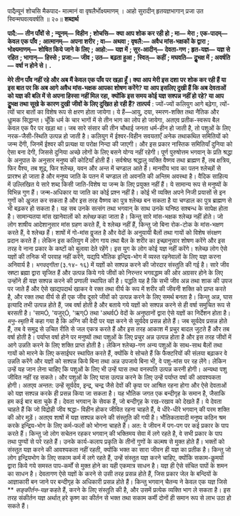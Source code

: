 

पादैन्र्यूनं शोचसि मैकपाद- मात्मानं वा वृषलैर्भोक्ष्यमाणम् । आहो सुरादीन् हृतयज्ञभागान् प्रजा उत स्विन्मघवत्यवर्षति ॥ २०॥ **शब्दार्थ** 

**पादै:—** **तीन पाँवों से** **; न्यूनम्—** **विहीन** **; शोचसि—** **क्या आप शोक कर रही हो** **; मा—** **मेरा** **; एक-पादम्—** **केवल एक पाँव** **;** **आत्मानम्—** **अपना शरीर** **; वा—** **अथवा** **; वृषलै:—** **अवैध मांस-भक्षकों के द्वारा** **; भोक्ष्यमाणम्—** **शोषित किये जाने के लिए** **;** **आहो:—** **यज्ञ में** **; सुर-आदीन्—** **देवता-गण** **; हृत-यज्ञ—** **यज्ञ से रहित** **; भागान्—** **हिस्से** **; प्रजा:—** **जीव** **; उत—** **बढ़ता हुआ** **;** **स्वित्—** **कहीं** **; मघवति—** **दुॢभक्ष में** **; अवर्षति—** **वर्षा न होने से।** **.** 

**मेरे तीन पाँव नहीं रहे और अब मैं केवल एक पाँव पर खड़ा हूँ। क्या आप मेरी इस दशा पर** **शोक कर रही हैं या इस बात पर कि अब आगे अवैध मांस-भक्षक आपका शोषण करेंगे? या** **आप इसलिए दुखी हैं कि अब देवताओं को यज्ञ की बलि में से अपना हिस्सा नहीं मिल रहा,** **क्योंकि इस समय कोई यज्ञ सश्पन्न नहीं हो रहे? या आप दुॢभक्ष तथा सूखे के कारण दुखी** **जीवों के लिए दुखित हो रही हैं?** **तात्पर्य** : ज्यों-ज्यों कलियुग आगे बढ़ेगा, त्यों-त्यों चार बातों का विशेष रूप से क्षरण होता जायेगा। ये हैं—आयु, दया, स्मरण-शक्ति तथा नैतिक और धाॢमक सिद्धान्त। चूँकि धर्म के चार भागों में से तीन भाग का लोप हो जायेगा, अतएव प्रतीक-स्वरूप बैल केवल एक पैर पर खड़ा था। जब सारे संसार की तीन चौथाई जनता धर्म-हीन हो जाती है, तो पशुओं के लिए नरक-जैसी-स्थिति उत्पन्न हो जाती है। कलियुग में ईश्वर-विहीन सवयताएँ अनेक तथाकथित समितियों को जन्म देंगी, जिनमें ईश्वर की प्रत्यक्ष या परोक्ष निन्दा की जाएगी। और इस प्रकार नास्तिक समितियाँ दुनिया को ऐसा बना देगी, जिससे दुनिया अच्छे लोगों के लिए बसने योग्य नहीं रहेगी। पूर्ण पुरुषोत्तम भगवान् के प्रति श्रद्धा के अनुपात के अनुसार मनुष्य की कोटियाँ होती हैं। सर्वश्रेष्ठ श्रद्धालु व्यक्ति वैष्णव तथा ब्राह्मण हैं, तब क्षत्रिय, फिर वैश्य, तब शूद्र, फिर श्लेच्छ, यवन और अन्त में चण्डाल आते हैं। मानवीय भाव का पतन श्लेच्छों से प्रारश्भ हो जाता है और मनुष्य जाति के पतन में चण्डाल तो अवनति की अन्तिम अवस्था है। वैदिक साहित्य में उल्लिखित ये सारे शब्द किसी जाति-विशेष या जन्म के लिए प्रयुक्त नहीं हैं। ये सामान्य रूप से मनुष्यों के विभिन्न गुण हैं। जन्म-अधिकार या जाति का कोई प्रश्न नहीं है। कोई भी व्यक्ति अपने निजी प्रयासों से इन गुणों को अॢजत कर सकता है और इस तरह वैष्णव का पुत्र श्लेच्छ बन सकता है या चण्डाल का पुत्र ब्राह्मण से भी बढ़कर हो सकता है। यह सब उनके सत्संग तथा भगवान् के साथ उनके घनिष्ठ सश्बन्ध के सापेक्ष होता है। सामान्यतया मांस खानेवालों को *श्लेच्छ* कहा जाता है। किन्तु सारे मांस-भक्षक श्लेच्छ नहीं होते। जो लोग शाषीय आदेशानुसार मांस ग्रहण करते हैं, वे श्लेच्छ नहीं हैं, किन्तु जो बिना रोक-टोक के मांस-भक्षण करते हैं, वे श्लेच्छ हैं। शाषों में गो-मांस वॢजत है और वेदों के अनुयायी बैलों तथा गायों को विशेष संरक्षण प्रदान करते हैं। लेकिन इस कलियुग में लोग गाय तथा बैल के शरीर का इच्छानुसार शोषण करेंगे और इस तरह वे नाना प्रकार के कष्टों को बुलावा देते रहेंगे। इस युग के लोग कोई यज्ञ नहीं करेंगे। श्लेच्छ लोग ऐसे यज्ञों की तनिक भी परवाह नहीं करेंगे, यद्यपि भौतिक इन्द्रिय-भोग में व्यस्त रहनेवालों के लिए यज्ञ करना अनिवार्य है। *भगवद्गीता* (३.१४- १६) में यज्ञों को सश्पन्न करने की जोरदार संस्तुति की गई है। सारे जीव स्रष्टा ब्रह्मा द्वारा सृजित हैं और उत्पन्न किये गये जीवों को निरन्तर भगवद्धाम की ओर अग्रसर होने के लिए उन्होंने ही यज्ञ सश्पन्न करने की प्रणाली स्थापित की है। पद्धति यह है कि सभी जीव अन्न तथा शाक की उपज पर जाते हैं और ऐसे खाद्यपदार्थ खाकर वे रक्त तथा वीर्य के रूप में शरीर की जीवनी शक्ति को प्राप्त करते है, और रक्त तथा वीर्य से ही एक जीव दूसरे जीवों को उत्पन्न करने के लिए समर्थ बनता है। किन्तु अन्न, घास इत्यादि तभी उत्पन्न होते हैं, जब वर्षा होती है और बताये गये यज्ञों को सश्पन्न करने से ही वर्षा समुचित रूप से बरसती है। 'सामÓ, 'यजुर्Ó, 'ऋग्Ó तथा 'अथर्वÓ वेदों के अनुष्ठानों द्वारा ऐसे यज्ञों का निर्देशन होता है। *मनु-स्मृति* में कहा गया है कि अग्नि की वेदी पर यज्ञ करने से सूर्यदेव प्रसन्न होते हैं। जब सूर्यदेव प्रसन्न होते हैं, तब वे समुद्र से उचित रीति से जल एकत्र करते हैं और इस तरह आकाश में प्रचुर बादल जुटते हैं और तब वर्षा होती है। पर्याप्त वर्षा होने पर मनुष्यों तथा पशुओं के लिए प्रचुर अन्न उत्पन्न होता है और इस तरह जीवों में आगे उन्नति करने के लिए शक्ति प्राप्त होती है। लेकिन श्लेच्छ-गण अन्य पशुओं के साथ-साथ बैलों तथा गायों को मारने के लिए कसाईघर स्थापित करते हैं, क्योंकि वे सोचते हैं कि फैक्टरियों की संलया बढ़ाकर वे उन्नति करेंगे और यज्ञों को सश्पन्न किये बिना तथा अन्न उपजाये बिना भी, वे पशु-मांस पर रह लेंगे। लेकिन उन्हें यह जान लेना चाहिए कि पशुओं के लिए भी उन्हें घास तथा वनस्पति उत्पन्न करनी होगी। अन्यथा पशु जीवित नहीं रह सकते। और पशुओं के लिए घास उत्पन्न करने के लिए उन्हें पर्याप्त वर्षा की आवश्यकता होगी। अतएव अन्तत: उन्हें सूर्यदेव, इन्द्र, चन्द्र जैसे देवों की कृपा पर आश्रित रहना होगा और ऐसे देवताओं को यज्ञ सश्पन्न करके ही प्रसन्न किया जा सकता है। यह भौतिक जगत एक बन्दीगृह के समान है, जैसाकि हम कई बार बता चुके हैं। देवता भगवान् के सेवक हैं, जो बन्दीगृह के रख-रखाव को देखते हैं। ये देवता चाहते हैं कि जो विद्रोही जीव श्रद्धा- विहीन होकर जीवित रहना चाहते हैं, वे धीरे-धीरे भगवान् की परम शक्ति की ओर मुड़ें। अतएव शाषों में यज्ञ सश्पन्न करने की संस्तुति की गयी है। भौतिकतावादी मनुष्य कठिन श्रम करके इन्द्रिय-भोग के लिए कर्म-फलों को भोगना चाहते हैं। अत: वे जीवन में पग-पग पर कई प्रकार के पाप करते हैं। किन्तु जो लोग सचेतन रहकर भगवान् की भक्तिमय सेवा में लगे रहते है, वे सभी प्रकार के पाप तथा पुण्यों से परे रहते हैं। उनके कार्य-कलाप प्रकृति के तीनों गुणों के कल्मष से मुक्त होते हैं। भक्तों को संस्तुत यज्ञ करने की आवश्यकता नहीं रहती, क्योंकि भक्त का सारा जीवन ही यज्ञ का प्रतीक है। किन्तु जो लोग इन्द्रियभोग के लिए सकाम कर्म में लगे रहते हैं, उन्हें संस्तुत यज्ञ करने चाहिए, क्योंकि सकाम-कॢमयों द्वारा किये गये समस्त पाप-कर्मों से मुक्त होने का यही एकमात्र साधन है। यज्ञ ही ऐसे संचित पापों के शमन का साधन है। देवतागण ऐसे यज्ञों के करने से उसी तरह प्रसन्न होते हैं, जिस प्रकार जेल के बन्दियों के आज्ञाकारी बन जाने पर बन्दीगृह के अधिकारी प्रसन्न होते हैं। किन्तु भगवान् चैतन्य ने केवल एक यज्ञ जिसे ** *सङ्कीर्तन-यज्ञ* कहते हैं, करने के लिए संस्तुति की है, और उसमें प्रत्येक व्यक्ति भाग ले सकता है। इस तरह संकीर्तन यज्ञ अर्थात् हरे कृष्ण का कीर्तन से भक्त तथा सकाम कर्मी दोनों ही समान रूप से लाभ उठा हो सकते हैं। 
